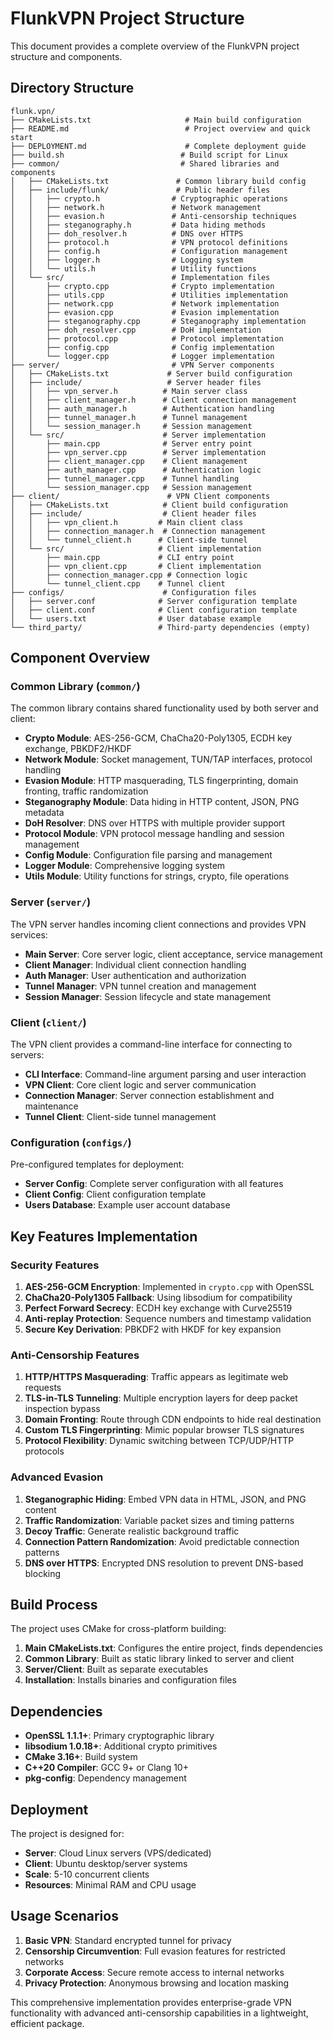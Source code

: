 # FlunkVPN Project Structure

This document provides a complete overview of the FlunkVPN project structure and components.

## Directory Structure

```
flunk.vpn/
├── CMakeLists.txt                     # Main build configuration
├── README.md                          # Project overview and quick start
├── DEPLOYMENT.md                      # Complete deployment guide
├── build.sh                          # Build script for Linux
├── common/                           # Shared libraries and components
│   ├── CMakeLists.txt               # Common library build config
│   ├── include/flunk/               # Public header files
│   │   ├── crypto.h                # Cryptographic operations
│   │   ├── network.h               # Network management
│   │   ├── evasion.h               # Anti-censorship techniques
│   │   ├── steganography.h         # Data hiding methods
│   │   ├── doh_resolver.h          # DNS over HTTPS
│   │   ├── protocol.h              # VPN protocol definitions
│   │   ├── config.h                # Configuration management
│   │   ├── logger.h                # Logging system
│   │   └── utils.h                 # Utility functions
│   └── src/                        # Implementation files
│       ├── crypto.cpp              # Crypto implementation
│       ├── utils.cpp               # Utilities implementation
│       ├── network.cpp             # Network implementation
│       ├── evasion.cpp             # Evasion implementation
│       ├── steganography.cpp       # Steganography implementation
│       ├── doh_resolver.cpp        # DoH implementation
│       ├── protocol.cpp            # Protocol implementation
│       ├── config.cpp              # Config implementation
│       └── logger.cpp              # Logger implementation
├── server/                         # VPN Server components
│   ├── CMakeLists.txt             # Server build configuration
│   ├── include/                   # Server header files
│   │   ├── vpn_server.h          # Main server class
│   │   ├── client_manager.h      # Client connection management
│   │   ├── auth_manager.h        # Authentication handling
│   │   ├── tunnel_manager.h      # Tunnel management
│   │   └── session_manager.h     # Session management
│   └── src/                      # Server implementation
│       ├── main.cpp              # Server entry point
│       ├── vpn_server.cpp        # Server implementation
│       ├── client_manager.cpp    # Client management
│       ├── auth_manager.cpp      # Authentication logic
│       ├── tunnel_manager.cpp    # Tunnel handling
│       └── session_manager.cpp   # Session management
├── client/                        # VPN Client components
│   ├── CMakeLists.txt            # Client build configuration
│   ├── include/                  # Client header files
│   │   ├── vpn_client.h         # Main client class
│   │   ├── connection_manager.h  # Connection management
│   │   └── tunnel_client.h      # Client-side tunnel
│   └── src/                     # Client implementation
│       ├── main.cpp             # CLI entry point
│       ├── vpn_client.cpp       # Client implementation
│       ├── connection_manager.cpp # Connection logic
│       └── tunnel_client.cpp    # Tunnel client
├── configs/                      # Configuration files
│   ├── server.conf              # Server configuration template
│   ├── client.conf              # Client configuration template
│   └── users.txt                # User database example
└── third_party/                 # Third-party dependencies (empty)
```

## Component Overview

### Common Library (`common/`)

The common library contains shared functionality used by both server and client:

- **Crypto Module**: AES-256-GCM, ChaCha20-Poly1305, ECDH key exchange, PBKDF2/HKDF
- **Network Module**: Socket management, TUN/TAP interfaces, protocol handling
- **Evasion Module**: HTTP masquerading, TLS fingerprinting, domain fronting, traffic randomization
- **Steganography Module**: Data hiding in HTTP content, JSON, PNG metadata
- **DoH Resolver**: DNS over HTTPS with multiple provider support
- **Protocol Module**: VPN protocol message handling and session management
- **Config Module**: Configuration file parsing and management
- **Logger Module**: Comprehensive logging system
- **Utils Module**: Utility functions for strings, crypto, file operations

### Server (`server/`)

The VPN server handles incoming client connections and provides VPN services:

- **Main Server**: Core server logic, client acceptance, service management
- **Client Manager**: Individual client connection handling
- **Auth Manager**: User authentication and authorization
- **Tunnel Manager**: VPN tunnel creation and management
- **Session Manager**: Session lifecycle and state management

### Client (`client/`)

The VPN client provides a command-line interface for connecting to servers:

- **CLI Interface**: Command-line argument parsing and user interaction
- **VPN Client**: Core client logic and server communication
- **Connection Manager**: Server connection establishment and maintenance
- **Tunnel Client**: Client-side tunnel management

### Configuration (`configs/`)

Pre-configured templates for deployment:

- **Server Config**: Complete server configuration with all features
- **Client Config**: Client configuration template
- **Users Database**: Example user account database

## Key Features Implementation

### Security Features

1. **AES-256-GCM Encryption**: Implemented in `crypto.cpp` with OpenSSL
2. **ChaCha20-Poly1305 Fallback**: Using libsodium for compatibility
3. **Perfect Forward Secrecy**: ECDH key exchange with Curve25519
4. **Anti-replay Protection**: Sequence numbers and timestamp validation
5. **Secure Key Derivation**: PBKDF2 with HKDF for key expansion

### Anti-Censorship Features

1. **HTTP/HTTPS Masquerading**: Traffic appears as legitimate web requests
2. **TLS-in-TLS Tunneling**: Multiple encryption layers for deep packet inspection bypass
3. **Domain Fronting**: Route through CDN endpoints to hide real destination
4. **Custom TLS Fingerprinting**: Mimic popular browser TLS signatures
5. **Protocol Flexibility**: Dynamic switching between TCP/UDP/HTTP protocols

### Advanced Evasion

1. **Steganographic Hiding**: Embed VPN data in HTML, JSON, and PNG content
2. **Traffic Randomization**: Variable packet sizes and timing patterns
3. **Decoy Traffic**: Generate realistic background traffic
4. **Connection Pattern Randomization**: Avoid predictable connection patterns
5. **DNS over HTTPS**: Encrypted DNS resolution to prevent DNS-based blocking

## Build Process

The project uses CMake for cross-platform building:

1. **Main CMakeLists.txt**: Configures the entire project, finds dependencies
2. **Common Library**: Built as static library linked to server and client
3. **Server/Client**: Built as separate executables
4. **Installation**: Installs binaries and configuration files

## Dependencies

- **OpenSSL 1.1.1+**: Primary cryptographic library
- **libsodium 1.0.18+**: Additional crypto primitives
- **CMake 3.16+**: Build system
- **C++20 Compiler**: GCC 9+ or Clang 10+
- **pkg-config**: Dependency management

## Deployment

The project is designed for:

- **Server**: Cloud Linux servers (VPS/dedicated)
- **Client**: Ubuntu desktop/server systems
- **Scale**: 5-10 concurrent clients
- **Resources**: Minimal RAM and CPU usage

## Usage Scenarios

1. **Basic VPN**: Standard encrypted tunnel for privacy
2. **Censorship Circumvention**: Full evasion features for restricted networks
3. **Corporate Access**: Secure remote access to internal networks
4. **Privacy Protection**: Anonymous browsing and location masking

This comprehensive implementation provides enterprise-grade VPN functionality with advanced anti-censorship capabilities in a lightweight, efficient package.